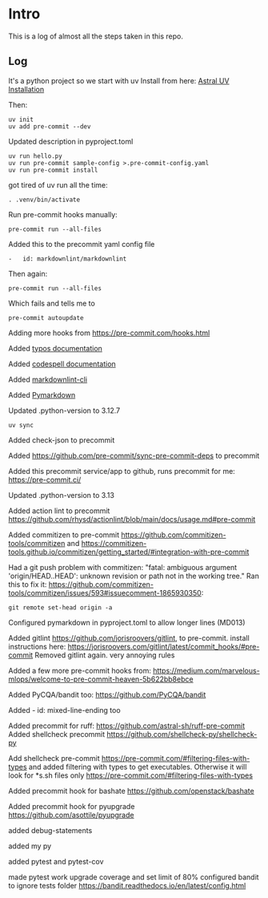 # Intro

This is a log of almost all the steps taken in this repo.

## Log

It's a python project so we start with uv
Install from here: [Astral UV Installation](https://docs.astral.sh/uv/getting-started/installation/)

Then:

    uv init
    uv add pre-commit --dev

Updated description in pyproject.toml

    uv run hello.py
    uv run pre-commit sample-config >.pre-commit-config.yaml
    uv run pre-commit install

got tired of uv run all the time:

    . .venv/bin/activate

Run pre-commit hooks manually:

    pre-commit run --all-files

Added this to the precommit yaml config file

    -   id: markdownlint/markdownlint

Then again:

    pre-commit run --all-files

Which fails and tells me to

    pre-commit autoupdate

Adding more hooks from <https://pre-commit.com/hooks.html>

Added [typos documentation](https://github.com/crate-ci/typos/blob/master/docs/pre-commit.md)

Added [codespell documentation](https://github.com/codespell-project/codespell?tab=readme-ov-file#pre-commit-hook)

Added [markdownlint-cli](https://github.com/igorshubovych/markdownlint-cli)

Added [Pymarkdown](https://github.com/jackdewinter/pymarkdown)

Updated .python-version to 3.12.7

    uv sync

Added check-json to precommit

Added <https://github.com/pre-commit/sync-pre-commit-deps> to precommit

Added this precommit service/app to github, runs precommit for me: <https://pre-commit.ci/>

Updated .python-version to 3.13

Added action lint to precommit <https://github.com/rhysd/actionlint/blob/main/docs/usage.md#pre-commit>

Added commitizen to pre-commit <https://github.com/commitizen-tools/commitizen>
and <https://commitizen-tools.github.io/commitizen/getting_started/#integration-with-pre-commit>

Had a git push problem with commitizen:
"fatal: ambiguous argument 'origin/HEAD..HEAD': unknown revision or path not in the working tree."
Ran this to fix it:
<https://github.com/commitizen-tools/commitizen/issues/593#issuecomment-1865930350>:

    git remote set-head origin -a

Configured pymarkdown in pyproject.toml to allow longer lines (MD013)

Added gitlint <https://github.com/jorisroovers/gitlint>, to pre-commit. install instructions here: <https://jorisroovers.com/gitlint/latest/commit_hooks/#pre-commit>
Removed gitlint again. very annoying rules

Added a few more pre-commit hooks from: <https://medium.com/marvelous-mlops/welcome-to-pre-commit-heaven-5b622bb8ebce>

Added PyCQA/bandit too: <https://github.com/PyCQA/bandit>

Added     -   id: mixed-line-ending too

Added precommit for ruff: <https://github.com/astral-sh/ruff-pre-commit>
Added shellcheck precommit <https://github.com/shellcheck-py/shellcheck-py>

Add shellcheck pre-commit <https://pre-commit.com/#filtering-files-with-types> and added filtering with types to get executables. Otherwise it will look for  *s.sh files only <https://pre-commit.com/#filtering-files-with-types>

Added precommit hook for bashate <https://github.com/openstack/bashate>

Added precommit hook for pyupgrade <https://github.com/asottile/pyupgrade>

added debug-statements

added my py

added pytest and pytest-cov

made pytest work
upgrade coverage and set limit of 80%
configured bandit to ignore tests folder <https://bandit.readthedocs.io/en/latest/config.html>

